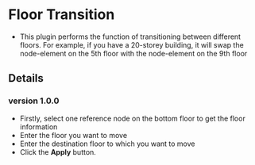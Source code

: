 # Floor Transition 
- This plugin performs the function of transitioning between different floors. For example, if you have a 20-storey building, it will swap the node-element on the 5th floor with the node-element on the 9th floor

## Details 
### version 1.0.0 
- Firstly, select one reference node on the bottom floor to get the floor information 
- Enter the floor you want to move 
- Enter the destination floor to which you want to move
- Click the **Apply** button.


